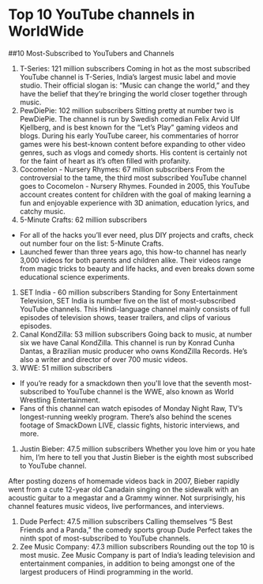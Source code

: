 # Top 10 YouTube channels in WorldWide
##10 Most-Subscribed to YouTubers and Channels
1. T-Series: 121 million subscribers
Coming in hot as the most subscribed YouTube channel is T-Series, India’s largest music label and movie studio. Their official slogan is: “Music can change the world,” and they have the belief that they’re bringing the world closer together through music.
1. PewDiePie: 102 million subscribers
Sitting pretty at number two is PewDiePie. The channel is run by Swedish comedian Felix Arvid Ulf Kjellberg, and is best known for the “Let’s Play” gaming videos and blogs. During his early YouTube career, his commentaries of horror games were his best-known content before expanding to other video genres, such as vlogs and comedy shorts. His content is certainly not for the faint of heart as it’s often filled with profanity.
1. Cocomelon - Nursery Rhymes: 67 million subscribers
From the controversial to the tame, the third most subscribed YouTube channel goes to Cocomelon - Nursery Rhymes. Founded in 2005, this YouTube account creates content for children with the goal of making learning a fun and enjoyable experience with 3D animation, education lyrics, and catchy music.
1. 5-Minute Crafts: 62 million subscribers
- For all of the hacks you’ll ever need, plus DIY projects and crafts, check out number four on the list: 5-Minute Crafts.
- Launched fewer than three years ago, this how-to channel has nearly 3,000 videos for both parents and children alike. Their videos range from magic tricks to beauty and life hacks, and even breaks down some educational science experiments.
1. SET India - 60 million subscribers
Standing for Sony Entertainment Television, SET India is number five on the list of most-subscribed YouTube channels. This Hindi-language channel mainly consists of full episodes of television shows, teaser trailers, and clips of various episodes.
1. Canal KondZilla: 53 million subscribers
Going back to music, at number six we have Canal KondZilla. This channel is run by Konrad Cunha Dantas, a Brazilian music producer who owns KondZilla Records. He’s also a writer and director of over 700 music videos.
1. WWE: 51 million subscribers
- If you’re ready for a smackdown then you'll love that the seventh most-subscribed to YouTube channel is the WWE, also known as World Wrestling Entertainment.
- Fans of this channel can watch episodes of Monday Night Raw, TV’s longest-running weekly program. There’s also behind the scenes footage of SmackDown LIVE, classic fights, historic interviews, and more.
1. Justin Bieber: 47.5 million subscribers
Whether you love him or you hate him, I’m here to tell you that Justin Bieber is the eighth most subscribed to YouTube channel.

After posting dozens of homemade videos back in 2007, Bieber rapidly went from a cute 12-year old Canadain singing on the sidewalk with an acoustic guitar to a megastar and a Grammy winner. Not surprisingly, his channel features music videos, live performances, and interviews.
1. Dude Perfect: 47.5 million subscribers
Calling themselves “5 Best Friends and a Panda,” the comedy sports group Dude Perfect takes the ninth spot of most-subscribed to YouTube channels.
1. Zee Music Company: 47.3 million subscribers
Rounding out the top 10 is most music. Zee Music Company is part of India’s leading television and entertainment companies, in addition to being amongst one of the largest producers of Hindi programming in the world.
